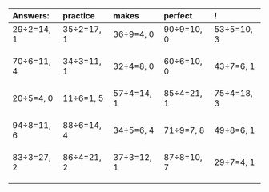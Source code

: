 | Answers: | practice | makes | perfect | ! |
| :--- | :--- | :--- | :--- | :--- |
| 29÷2=14, 1 | 35÷2=17, 1 | 36÷9=4, 0 | 90÷9=10, 0 | 53÷5=10, 3 | 
|   |   |   |   |   | 
|   |   |   |   |   | 
|   |   |   |   |   | 
| 70÷6=11, 4 | 34÷3=11, 1 | 32÷4=8, 0 | 60÷6=10, 0 | 43÷7=6, 1 | 
|   |   |   |   |   | 
|   |   |   |   |   | 
|   |   |   |   |   | 
| 20÷5=4, 0 | 11÷6=1, 5 | 57÷4=14, 1 | 85÷4=21, 1 | 75÷4=18, 3 | 
|   |   |   |   |   | 
|   |   |   |   |   | 
|   |   |   |   |   | 
| 94÷8=11, 6 | 88÷6=14, 4 | 34÷5=6, 4 | 71÷9=7, 8 | 49÷8=6, 1 | 
|   |   |   |   |   | 
|   |   |   |   |   | 
|   |   |   |   |   | 
| 83÷3=27, 2 | 86÷4=21, 2 | 37÷3=12, 1 | 87÷8=10, 7 | 29÷7=4, 1 | 
|   |   |   |   |   | 
|   |   |   |   |   | 
|   |   |   |   |   | 
